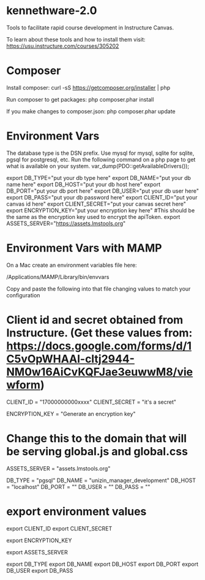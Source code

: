 kennethware-2.0
===============

Tools to facilitate rapid course development in Instructure Canvas.

To learn about these tools and how to install them visit: https://usu.instructure.com/courses/305202

Composer
========
Install composer:
curl -sS https://getcomposer.org/installer | php

Run composer to get packages:
php composer.phar install

If you make changes to composer.json:
php composer.phar update

Environment Vars
================
The database type is the DSN prefix. Use mysql for mysql, sqlite for sqlite, pgsql for postgresql, etc.
Run the following command on a php page to get what is available on your system.
var_dump(PDO::getAvailableDrivers());

export DB_TYPE="put your db type here"
export DB_NAME="put your db name here"
export DB_HOST="put your db host here"
export DB_PORT="put your db port here"
export DB_USER="put your db user here"
export DB_PASS="put your db password here"
export CLIENT_ID="put your canvas id here"
export CLIENT_SECRET="put your canvas secret here"
export ENCRYPTION_KEY="put your encryption key here" #This should be the same as the encryption key used to encrypt the apiToken.
export ASSETS_SERVER="https://assets.lmstools.org"


Environment Vars with MAMP
================

On a Mac create an environment variables file here:

/Applications/MAMP/Library/bin/envvars

Copy and paste the following into that file changing values to match your configuration

# Client id and secret obtained from Instructure. (Get these values from: https://docs.google.com/forms/d/1C5vOpWHAAl-cltj2944-NM0w16AiCvKQFJae3euwwM8/viewform)
CLIENT_ID = "17000000000xxxx"
CLIENT_SECRET = "it's a secret"

ENCRYPTION_KEY = "Generate an encryption key"

# Change this to the domain that will be serving global.js and global.css
ASSETS_SERVER = "assets.lmstools.org"

DB_TYPE = "pgsql"
DB_NAME = "unizin_manager_development"
DB_HOST = "localhost"
DB_PORT = ""
DB_USER = ""
DB_PASS = ""

# export environment values
export CLIENT_ID
export CLIENT_SECRET

export ENCRYPTION_KEY

export ASSETS_SERVER

export DB_TYPE
export DB_NAME
export DB_HOST
export DB_PORT
export DB_USER
export DB_PASS